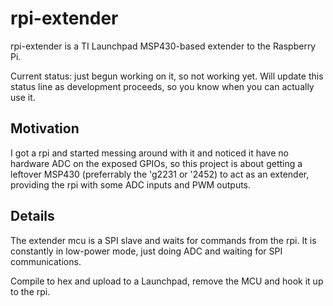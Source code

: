 # rpi-extender

rpi-extender is a TI Launchpad MSP430-based extender to the Raspberry Pi.

Current status: just begun working on it, so not working yet. Will update this status
line as development proceeds, so you know when you can actually use it.

## Motivation

I got a rpi and started messing around with it and noticed it have no hardware ADC
on the exposed GPIOs, so this project is about getting a leftover MSP430 (preferrably
the 'g2231 or '2452) to act as an extender, providing the rpi with some ADC inputs
and PWM outputs.

## Details

The extender mcu is a SPI slave and waits for commands from the rpi. It is constantly
in low-power mode, just doing ADC and waiting for SPI communications.

Compile to hex and upload to a Launchpad, remove the MCU and hook it up to the rpi.

